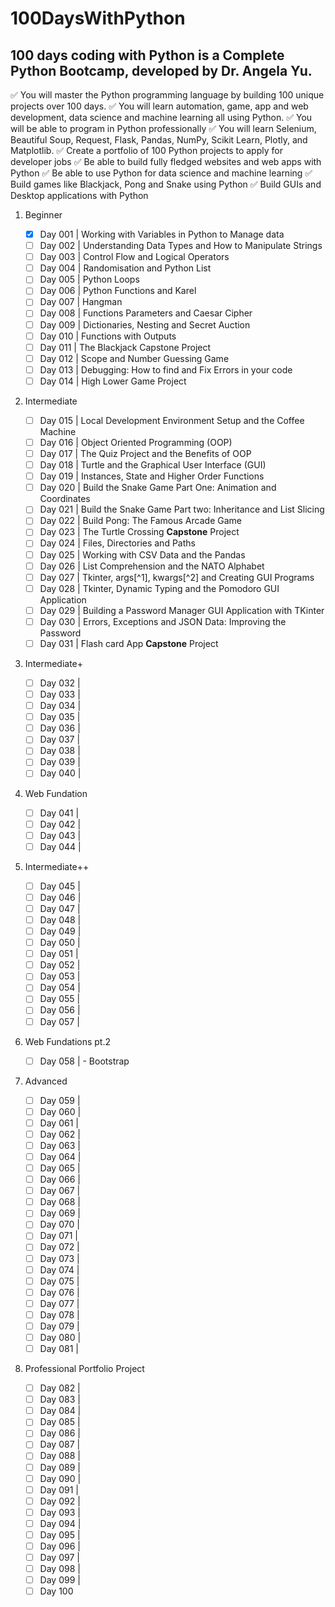 # 100DaysWithPython

## 100 days coding with Python is a Complete Python Bootcamp, developed by Dr. Angela Yu.

✅ You will master the Python programming language by building 100 unique projects over 100 days.
✅ You will learn automation, game, app and web development, data science and machine learning all using Python.
✅ You will be able to program in Python professionally
✅ You will learn Selenium, Beautiful Soup, Request, Flask, Pandas, NumPy, Scikit Learn, Plotly, and Matplotlib.
✅ Create a portfolio of 100 Python projects to apply for developer jobs
✅ Be able to build fully fledged websites and web apps with Python
✅ Be able to use Python for data science and machine learning
✅ Build games like Blackjack, Pong and Snake using Python
✅ Build GUIs and Desktop applications with Python

1. Beginner
   - [x] Day 001 | Working with Variables in Python to Manage data
   - [ ] Day 002 | Understanding Data Types and How to Manipulate Strings
   - [ ] Day 003 | Control Flow and Logical Operators
   - [ ] Day 004 | Randomisation and Python List
   - [ ] Day 005 | Python Loops
   - [ ] Day 006 | Python Functions and Karel
   - [ ] Day 007 | Hangman
   - [ ] Day 008 | Functions Parameters and Caesar Cipher
   - [ ] Day 009 | Dictionaries, Nesting and Secret Auction
   - [ ] Day 010 | Functions with Outputs
   - [ ] Day 011 | The Blackjack Capstone Project
   - [ ] Day 012 | Scope and Number Guessing Game
   - [ ] Day 013 | Debugging: How to find and Fix Errors in your code
   - [ ] Day 014 | High Lower Game Project
2. Intermediate

   - [ ] Day 015 | Local Development Environment Setup and the Coffee Machine
   - [ ] Day 016 | Object Oriented Programming (OOP)
   - [ ] Day 017 | The Quiz Project and the Benefits of OOP
   - [ ] Day 018 | Turtle and the Graphical User Interface (GUI)
   - [ ] Day 019 | Instances, State and Higher Order Functions
   - [ ] Day 020 | Build the Snake Game Part One: Animation and Coordinates
   - [ ] Day 021 | Build the Snake Game Part two: Inheritance and List Slicing
   - [ ] Day 022 | Build Pong: The Famous Arcade Game
   - [ ] Day 023 | The Turtle Crossing **Capstone** Project
   - [ ] Day 024 | Files, Directories and Paths
   - [ ] Day 025 | Working with CSV Data and the Pandas
   - [ ] Day 026 | List Comprehension and the NATO Alphabet
   - [ ] Day 027 | Tkinter, args[^1], kwargs[^2] and Creating GUI Programs
   - [ ] Day 028 | Tkinter, Dynamic Typing and the Pomodoro GUI Application
   - [ ] Day 029 | Building a Password Manager GUI Application with TKinter
   - [ ] Day 030 | Errors, Exceptions and JSON Data: Improving the Password
   - [ ] Day 031 | Flash card App **Capstone** Project

3. Intermediate+

   - [ ] Day 032 |
   - [ ] Day 033 |
   - [ ] Day 034 |
   - [ ] Day 035 |
   - [ ] Day 036 |
   - [ ] Day 037 |
   - [ ] Day 038 |
   - [ ] Day 039 |
   - [ ] Day 040 |

4. Web Fundation

   - [ ] Day 041 |
   - [ ] Day 042 |
   - [ ] Day 043 |
   - [ ] Day 044 |

5. Intermediate++

   - [ ] Day 045 |
   - [ ] Day 046 |
   - [ ] Day 047 |
   - [ ] Day 048 |
   - [ ] Day 049 |
   - [ ] Day 050 |
   - [ ] Day 051 |
   - [ ] Day 052 |
   - [ ] Day 053 |
   - [ ] Day 054 |
   - [ ] Day 055 |
   - [ ] Day 056 |
   - [ ] Day 057 |

6. Web Fundations pt.2

   - [ ] Day 058 | - Bootstrap

7. Advanced

   - [ ] Day 059 |
   - [ ] Day 060 |
   - [ ] Day 061 |
   - [ ] Day 062 |
   - [ ] Day 063 |
   - [ ] Day 064 |
   - [ ] Day 065 |
   - [ ] Day 066 |
   - [ ] Day 067 |
   - [ ] Day 068 |
   - [ ] Day 069 |
   - [ ] Day 070 |
   - [ ] Day 071 |
   - [ ] Day 072 |
   - [ ] Day 073 |
   - [ ] Day 074 |
   - [ ] Day 075 |
   - [ ] Day 076 |
   - [ ] Day 077 |
   - [ ] Day 078 |
   - [ ] Day 079 |
   - [ ] Day 080 |
   - [ ] Day 081 |

8. Professional Portfolio Project
   - [ ] Day 082 |
   - [ ] Day 083 |
   - [ ] Day 084 |
   - [ ] Day 085 |
   - [ ] Day 086 |
   - [ ] Day 087 |
   - [ ] Day 088 |
   - [ ] Day 089 |
   - [ ] Day 090 |
   - [ ] Day 091 |
   - [ ] Day 092 |
   - [ ] Day 093 |
   - [ ] Day 094 |
   - [ ] Day 095 |
   - [ ] Day 096 |
   - [ ] Day 097 |
   - [ ] Day 098 |
   - [ ] Day 099 |
   - [ ] Day 100

